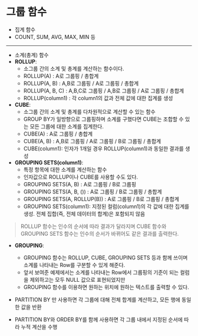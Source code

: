 # 그룹 함수

* 집계 함수
* COUNT, SUM, AVG, MAX, MIN 등
---
* 소계(총계) 함수
* **ROLLUP**: 
  * 소그룹 간의 소계 및 총계를 계산하는 함수이다.
  * ROLLUP(A) : A로 그룹핑 / 총합계
  * ROLLUP(A, B) : A,B로 그룹핑 / A로 그룹핑 / 총합계
  * ROLLUP(A, B, C) : A,B,C로 그룹핑 / A,B로 그룹핑 / A로 그룹핑 / 총합계
  * ROLLUP(column1) : 각 column1의 값과 전체 값에 대한 집계를 생성
* **CUBE**: 
  * 소그룹 간의 소계 및 총계를 다차원적으로 계산할 수 있는 함수
  * GROUP BY가 일방향으로 그룹핑하며 소계를 구했다면 CUBE는 조합할 수 있는 모든 그룹에 대한 소계를 집계한다.
  * CUBE(A) : A로 그룹핑 / 총합계
  * CUBE(A, B) : A,B로 그룹핑 / A로 그룹핑 / B로 그룹핑 / 총합계  
  * CUBE(column1): 인자가 1개일 경우 ROLLUP(column1)과 동일한 결과를 생성
* **GROUPING SETS(column1)**: 
  * 특정 항목에 대한 소계를 계산하는 함수
  * 인자값으로 ROLLUP이나 CUBE를 사용할 수도 있다.
  * GROUPING SETS(A, B) : A로 그룹핑 / B로 그룹핑
  * GROUPING SETS(A, B, ()) : A로 그룹핑 / B로 그룹핑 / 총합계
  * GROUPING SETS(A, ROLLUP(B)) : A로 그룹핑 / B로 그룹핑 / 총합계
  * GROUPING SETS(column1): 지정된 컬럼(column1)의 각 값에 대한 집계를 생성. 전체 집합(즉, 전체 데이터의 합계)은 포함되지 않음

> ROLLUP 함수는 인수의 순서에 따라 결과가 달라지며 CUBE 함수와 GROUPING SETS 함수는 인수의 순서가 바뀌어도 같은 결과를 출력한다.

* **GROUPING**:
  * GROUPING 함수는 ROLLUP, CUBE, GROUPING SETS 등과 함께 쓰이며 소계를 나타내는 Row를 구분할 수 있게 해준다.
  * 앞서 보여준 예제에서는 소계를 나타내는 Row에서 그룹핑의 기준이 되는 컬럼을 제외하고는 모두 NULL 값으로 표현되었지만
  * GROUPING 함수를 이용하면 원하는 위치에 원하는 텍스트를 출력할 수 있다.

* PARTITION BY 만 사용하면 각 그룹에 대해 전체 합계를 계산하고, 모든 행에 동일한 값을 반환
* PARTITION BY와 ORDER BY를 함께 사용하면 각 그룹 내에서 지정된 순서에 따라 누적 계산을 수행